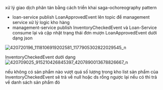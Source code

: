 xử lý giao dịch phân tán bằng cách triển khai saga-ochoreography pattern
+ loan-service publish LoanApprovedEvent lên topic để management service xử lý logic kho hàng 
+ management-service publish InventoryCheckedEvent và Loan-Service consume lại và cập nhật trạng thái đơn mượn
LoanApprovedEvent dưới dạng json

![420720196_1118106919202581_1177905302822029545_n](https://github.com/havanduc20194510/management_assets_microservices/assets/99519345/5b410547-b329-47a6-8c44-c4da93f90ceb)

InventoryCheckedEvent dưới dạng ![420709025_915210426845397_4207890013678826667_n](https://github.com/havanduc20194510/management_assets_microservices/assets/99519345/c317d865-832a-4325-9472-0232ed088495)

nếu không có sản phẩm nào vượt quá số lượng trong kho list sản phẩm của InventoryCheckedEvent sẽ trả về null hoặc ds rỗng
ngược lại nếu có thì trả về danh sách sản phẩm đó 
